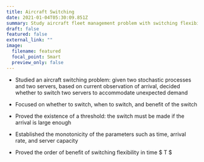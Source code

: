 ```yaml
---
title: Aircraft Switching
date: 2021-01-04T05:30:09.851Z
summary: Study aircraft fleet management problem with switching flexibility
draft: false
featured: false
external_link: ""
image:
  filename: featured
  focal_point: Smart
  preview_only: false
---
```

  * Studied an aircraft switching problem: given two stochastic processes and
  two servers, based on current observation of arrival, decided whether to
  switch two servers to accommodate unexpected demand

  * Focused on whether to switch, when to switch, and benefit of the switch

  * Proved the existence of a threshold: the switch must be made if the arrival is large enough

  * Established the monotonicity of the parameters such as time, arrival rate, and server capacity

  * Proved the order of benefit of switching flexibility in time $ T $ 
